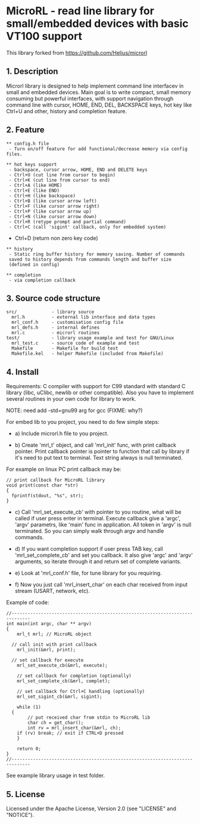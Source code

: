MicroRL - read line library for small/embedded devices with basic VT100 support
===============================================================================
This library forked from https://github.com/Helius/microrl

## 1. Description

Microrl library is designed to help implement command line interfacev in small
and embedded devices. Main goal is to write compact, small memory consuming
but powerful interfaces, with support navigation through command line with
cursor, HOME, END, DEL, BACKSPACE keys, hot key like Ctrl+U and other,
history and completion feature.

## 2. Feature

	** config.h file
	 - Turn on/off feature for add functional/decrease memory via config files.

	** hot keys support
	 - backspace, cursor arrow, HOME, END and DELETE keys
	 - Ctrl+U (cut line from cursor to begin) 
	 - Ctrl+K (cut line from cursor to end) 
	 - Ctrl+A (like HOME) 
	 - Ctrl+E (like END)
	 - Ctrl+H (like backspace)
	 - Ctrl+B (like cursor arrow left) 
	 - Ctrl+F (like cursor arrow right)
	 - Ctrl+P (like cursor arrow up)
	 - Ctrl+N (like cursor arrow down)
	 - Ctrl+R (retype prompt and partial command)
	 - Ctrl+C (call 'sigint' callback, only for embedded system)
   - Ctrl+D (return non zero key code)   

	** history
	 - Static ring buffer history for memory saving. Number of commands
     saved to history depends from commands length and buffer size
     (defined in config)

	** completion
	 - via completion callback

## 3. Source code structure

```
src/             - library source
  mrl.h          - external lib interface and data types
  mrl_conf.h     - customisation config file
  mrl_defs.h     - internal defines
  mrl.c          - microrl routines
test/            - library usage example and test for GNU/Linux
  mrl_test.c     - source code of example and test
  Makefile       - Makefile for build test
  Makefile.kel   - helper Makefile (included from Makefile)
```

## 4. Install

Requirements: C compiler with support for C99 standard with standard C library
(libc, uClibc, newlib or other compatible). Also you have to implement several
routines in your own code for library to work. 

NOTE: need add -std=gnu99 arg for gcc (FIXME: why?)

For embed lib to you project, you need to do few simple steps:

* a) Include microrl.h file to you project.

* b) Create 'mrl_t' object, and call 'mrl_init' func, with print
     callback pointer. Print callback pointer is pointer to function that
     call by library if it's need to put text to terminal. Text string
     always is null terminated.

For example on linux PC print callback may be:
```
// print callback for MicroRL library
void print(const char *str)
{
  fprintf(stdout, "%s", str);
}
```

* c) Call 'mrl_set_execute_cb' with pointer to you routine, what will be
     called if user press enter in terminal. Execute callback give a 'argc',
     'argv' parametrs, like 'main' func in application. All token in 'argv'
     is null terminated. So you can simply walk through argv and handle
     commands.

* d) If you want completion support if user press TAB key, call
     'mrl_set_complete_cb' and set you callback. It also give 'argc' and
     'argv' arguments, so iterate through it and return set of complete
     variants. 

* e) Look at 'mrl_conf.h' file, for tune library for you requiring.

* f) Now you just call 'mrl_insert_char' on each char received from
     input stream (USART, network, etc).

Example of code:
```
//-----------------------------------------------------------------------------
int main(int argc, char ** argv)
{
	mrl_t mrl; // MicroRL object
	
  // call init with print callback
	mrl_init(&mrl, print);

  // set callback for execute
	mrl_set_execute_cb(&mrl, execute);

	// set callback for completion (optionally)
	mrl_set_complete_cb(&mrl, complet);

	// set callback for Ctrl+C handling (optionally)
	mrl_set_sigint_cb(&mrl, sigint);
	
	while (1)
  {
		// put received char from stdin to MicroRL lib
		char ch = get_char();
		int rv = mrl_insert_char(&mrl, ch);
    if (rv) break; // exit if CTRL+D pressed
	}

	return 0;
}
//-----------------------------------------------------------------------------
```
See example library usage in test folder.

## 5. License

Licensed under the Apache License, Version 2.0 (see "LICENSE" and "NOTICE").

